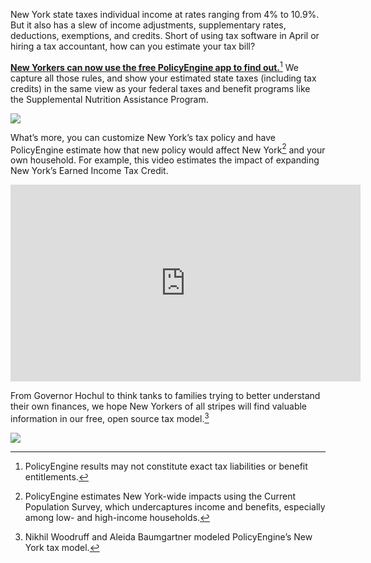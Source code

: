 New York state taxes individual income at rates ranging from 4% to 10.9%. But it also has a slew of income adjustments, supplementary rates, deductions, exemptions, and credits. Short of using tax software in April or hiring a tax accountant, how can you estimate your tax bill?

[**New Yorkers can now use the free PolicyEngine app to find out.**](http://policyengine.org)[^1] We capture all those rules, and show your estimated state taxes (including tax credits) in the same view as your federal taxes and benefit programs like the Supplemental Nutrition Assistance Program.

![](https://cdn-images-1.medium.com/max/3200/0*sqsx67qxDSL6WpYE)

What’s more, you can customize New York’s tax policy and have PolicyEngine estimate how that new policy would affect New York[^2] and your own household. For example, this video estimates the impact of expanding New York’s Earned Income Tax Credit.

<center><iframe width="560" height="315" src="https://www.youtube.com/embed/jZUC9PrZe4Q" frameborder="0" allowfullscreen></iframe></center>

From Governor Hochul to think tanks to families trying to better understand their own finances, we hope New Yorkers of all stripes will find valuable information in our free, open source tax model.[^3]

![](https://cdn-images-1.medium.com/max/5868/1*TUzMiSu3Z9ktiA5_9syB-Q.png)

[^1]: PolicyEngine results may not constitute exact tax liabilities or benefit entitlements.

[^2]: PolicyEngine estimates New York-wide impacts using the Current Population Survey, which undercaptures income and benefits, especially among low- and high-income households.

[^3]: Nikhil Woodruff and Aleida Baumgartner modeled PolicyEngine’s New York tax model.
